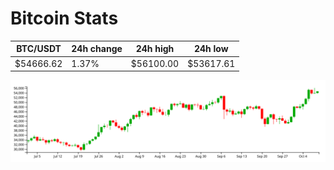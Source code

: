 # Bitcoin Stats

BTC/USDT|24h change|24h high|24h low|
|---|---|---|---|
|$54666.62|1.37%|$56100.00|$53617.61|

<img src="./chart.svg">
